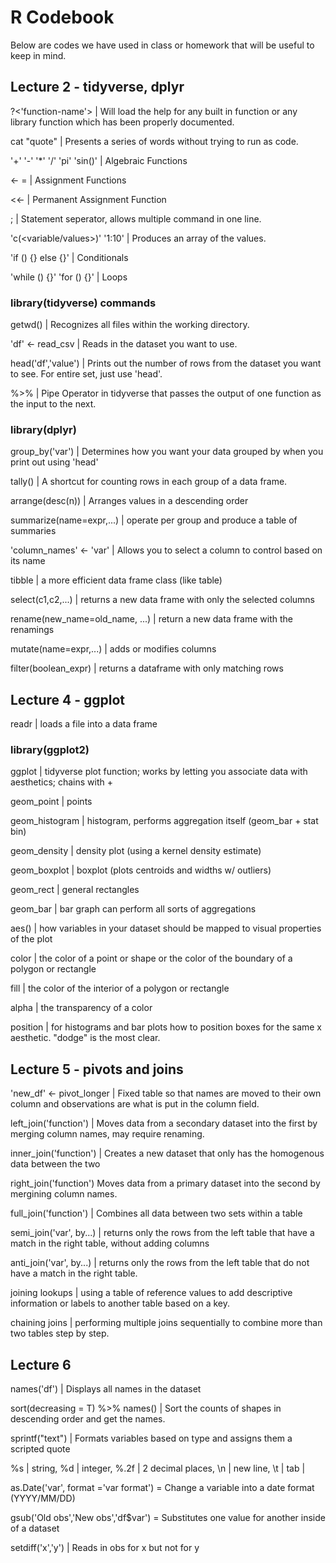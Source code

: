 # R Codebook
Below are codes we have used in class or homework that will be useful to keep in mind.  

## Lecture 2 - tidyverse, dplyr

?<'function-name'> | Will load the help for any built in function or any library function which has been properly documented. 

cat "quote" | Presents a series of words without trying to run as code.

'+' '-' '*' '/' 'pi' 'sin()' | Algebraic Functions

<- = | Assignment Functions

<<- | Permanent Assignment Function

; | Statement seperator, allows multiple command in one line.

'c(<variable/values>)' '1:10' | Produces an array of the values.

'if () {} else {}' | Conditionals

'while () {}' 'for () {}' | Loops

### library(tidyverse) commands

getwd() | Recognizes all files within the working directory.

'df' <- read_csv | Reads in the dataset you want to use.

head('df','value') | Prints out the number of rows from the dataset you want to see. For entire set, just use 'head'.

%>% | Pipe Operator in tidyverse that passes the output of one function as the input to the next.

### library(dplyr)

group_by('var') | Determines how you want your data grouped by when you print out using 'head'

tally() | A shortcut for counting rows in each group of a data frame.

arrange(desc(n)) | Arranges values in a descending order

summarize(name=expr,...) | operate per group and produce a table of summaries

'column_names' <- 'var' | Allows you to select a column to control based on its name  

tibble | a more efficient data frame class (like table)

select(c1,c2,...) | returns a new data frame with only the selected columns

rename(new_name=old_name, ...) | return a new data frame with the renamings

mutate(name=expr,...) | adds or modifies columns

filter(boolean_expr) | returns a dataframe with only matching rows

## Lecture 4 - ggplot

readr | loads a file into a data frame

### library(ggplot2)

ggplot | tidyverse plot function; works by letting you associate data with aesthetics; chains with +

geom_point | points

geom_histogram | histogram, performs aggregation itself (geom_bar + stat bin)

geom_density | density plot (using a kernel density estimate)

geom_boxplot | boxplot (plots centroids and widths w/ outliers)

geom_rect | general rectangles

geom_bar | bar graph can perform all sorts of aggregations

aes() | how variables in your dataset should be mapped to visual properties of the plot 

color | the color of a point or shape or the color of the boundary of a polygon or rectangle 

fill | the color of the interior of a polygon or rectangle 

alpha | the transparency of a color 

position | for histograms and bar plots how to position boxes for the same x aesthetic. "dodge" is the most clear.  

## Lecture 5 - pivots and joins

'new_df' <- pivot_longer | Fixed table so that names are moved to their own column and observations are what is put in the column field.

left_join('function') | Moves data from a secondary dataset into the first by merging column names, may require renaming.

inner_join('function') | Creates a new dataset that only has the homogenous data between the two

right_join('function') Moves data from a primary dataset into the second by mergining column names.

full_join('function') | Combines all data between two sets within a table

semi_join('var', by...) | returns only the rows from the left table that have a match in the right table, without adding columns

anti_join('var', by...) | returns only the rows from the left table that do not have a match in the right table.

joining lookups | using a table of reference values to add descriptive information or labels to another table based on a key.

chaining joins | performing multiple joins sequentially to combine more than two tables step by step.

## Lecture 6

names('df') | Displays all names in the dataset

sort(decreasing = T) %>% names() | Sort the counts of shapes in descending order and get the names.

sprintf("text") | Formats variables based on type and assigns them a scripted quote  

%s | string, %d | integer, %.2f | 2 decimal places, \n | new line, \t | tab |

as.Date('var', format ='var format') = Change a variable into a date format (YYYY/MM/DD)

gsub('Old obs','New obs','df$var') = Substitutes one value for another inside of a dataset

setdiff('x','y') | Reads in obs for x but not for y
